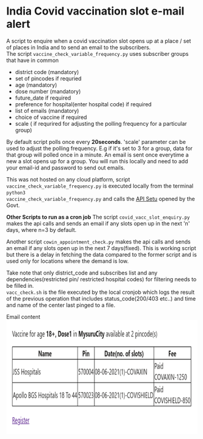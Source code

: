 # India Covid vaccination slot e-mail alert
A script to enquire when a covid vaccination slot opens up at a place / set of places in India and to send an email to the subscribers.\
The script <code>vaccine_check_variable_frequency.py</code> uses subscriber groups that have in common 
  * district code (mandatory)
  *  set of pincodes if requried
  *   age (mandatory)
  *   dose number (mandatory)
  *   future_date if required
  *   preference for hospital(enter hospital code) if required
  *   list of emails (mandatory)
  *   choice of vaccine if required
  * scale ( if requrired for adjusting the polling frequency for a particular group)
  
By default script polls once every <b>20seconds</b>. 'scale' parameter can be used to adjust the polling frequency. E.g if it's set to 3 for a group, data for that group will polled once in a minute. An email is sent once everytime a new a slot opens up for a group. You will run this locally and need to add your email-id and password to send out emails.

This was not hosted on any cloud platform, script  <code>vaccine_check_variable_frequency.py</code> is executed locally from the terminal <code>python3 vaccine_check_variable_frequency.py</code> and calls the [API Setu](https://apisetu.gov.in/public/marketplace/api/cowin) opened by the Govt.

**Other Scripts to run as a cron job**
The script <code>covid_vacc_slot_enquiry.py</code> makes the api calls and sends an email if any slots open up in the next 'n' days, where n=3 by default.

Another script <code>cowin_appointment_check.py</code> makes the api calls and sends an email if any slots open up in the next 7 days(fixed). This is working script but there is a delay in fetching the data compared to the former script and is used only for locations where the demand is low.

Take note that only district_code and subscribes list and any dependencies(restricted pin/ restricted hospital codes) for filtering needs to be filled in.\
<code>vacc_check.sh</code> is the file executed by the local cronjob which logs the result of the previous operation that includes status_code(200/403 etc..) and time and name of the center last pinged to a file.

Email content\
<img src="./email_content.png" height=300px width=600px>

